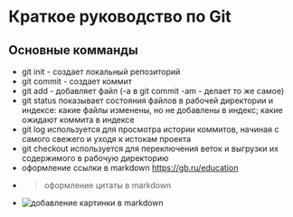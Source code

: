 # Краткое руководство по Git
## Основные комманды
* git init - создает локальный репозиторий
* git commit - создает коммит
* git add - добавляет файл (-a в git commit -am - делает то же самое)
* git status показывает состояния файлов в рабочей директории и индексе: какие файлы изменены, но не добавлены в индекс; какие ожидают коммита в индексе
* git log используется для просмотра истории коммитов, начиная с самого свежего и уходя к истокам проекта
* git checkout используется для переключения веток и выгрузки их содержимого в рабочую директорию
* оформление ссылки в markdown <https://gb.ru/education>
* >оформление цитаты в markdown
* ![добавление картинки в markdown](https://upload.wikimedia.org/wikipedia/commons/thumb/4/48/Markdown-mark.svg/1920px-Markdown-mark.svg.png "Логотип Markdown")